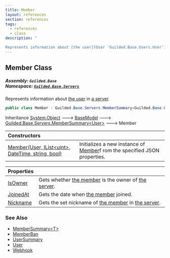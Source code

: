 ```yaml
---
title: Member
layout: references
section: references
tags:
  - references
  - class
description: "

Represents information about [the user](User 'Guilded.Base.Users.User') in [a server](Server 'Guilded.Base.Servers.Server')."
---
```


## Member Class
##### **Assembly:** `Guilded.Base`<br/>**Namespace:** [`Guilded.Base.Servers`](Guilded.Base.Servers 'Guilded.Base.Servers')

Represents information about [the user](User 'Guilded.Base.Users.User') in [a server](Server 'Guilded.Base.Servers.Server').

```csharp
public class Member : Guilded.Base.Servers.MemberSummary<Guilded.Base.Users.User>
```

Inheritance [System.Object](https://docs.microsoft.com/en-us/dotnet/api/System.Object 'System.Object') &#129106; [BaseModel](BaseModel 'Guilded.Base.BaseModel') &#129106; [Guilded.Base.Servers.MemberSummary&lt;](MemberSummary_T_ 'Guilded.Base.Servers.MemberSummary<T>')[User](User 'Guilded.Base.Users.User')[&gt;](MemberSummary_T_ 'Guilded.Base.Servers.MemberSummary<T>') &#129106; Member

| Constructors | |
| :--- | :--- |
| [Member(User, IList&lt;uint&gt;, DateTime, string, bool)](Member.Member(User,IList_uint_,DateTime,string,bool) 'Guilded.Base.Servers.Member.Member(Guilded.Base.Users.User, System.Collections.Generic.IList<uint>, System.DateTime, string, bool)') | Initializes a new instance of [Member](Member 'Guilded.Base.Servers.Member')f rom the specified JSON properties. |

| Properties | |
| :--- | :--- |
| [IsOwner](Member.IsOwner 'Guilded.Base.Servers.Member.IsOwner') | Gets whether [the member](Member 'Guilded.Base.Servers.Member') is the owner of [the server](Server 'Guilded.Base.Servers.Server'). |
| [JoinedAt](Member.JoinedAt 'Guilded.Base.Servers.Member.JoinedAt') | Gets the date when [the member](Member 'Guilded.Base.Servers.Member') joined. |
| [Nickname](Member.Nickname 'Guilded.Base.Servers.Member.Nickname') | Gets the set nickname of [the member](Member 'Guilded.Base.Servers.Member') in [the server](Server 'Guilded.Base.Servers.Server'). |

### See Also
- [MemberSummary&lt;T&gt;](MemberSummary_T_ 'Guilded.Base.Servers.MemberSummary<T>')
- [MemberBan](MemberBan 'Guilded.Base.Servers.MemberBan')
- [UserSummary](UserSummary 'Guilded.Base.Users.UserSummary')
- [User](User 'Guilded.Base.Users.User')
- [Webhook](Webhook 'Guilded.Base.Servers.Webhook')